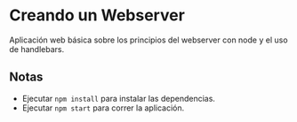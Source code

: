 # Creando un Webserver
Aplicación web básica sobre los principios del webserver con node y el uso de handlebars.

## Notas

- Ejecutar `npm install` para instalar las dependencias.
- Ejecutar `npm start` para correr la aplicación.
